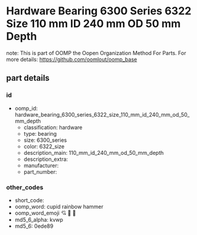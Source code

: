 # Hardware Bearing 6300 Series 6322 Size 110 mm ID 240 mm OD 50 mm Depth  

note: This is part of OOMP the Oopen Organization Method For Parts. For more details: https://github.com/oomlout/oomp_base

##  part details





### id
* oomp_id: hardware_bearing_6300_series_6322_size_110_mm_id_240_mm_od_50_mm_depth
  * classification: hardware
  * type: bearing
  * size: 6300_series
  * color: 6322_size
  * description_main: 110_mm_id_240_mm_od_50_mm_depth
  * description_extra: 
  * manufacturer: 
  * part_number: 

### other_codes
* short_code: 
* oomp_word: cupid rainbow hammer
* oomp_word_emoji :cupid: :rainbow: :hammer:
* md5_6_alpha: kvwp
* md5_6: 0ede89